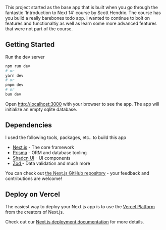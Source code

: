 This project started as the base app that is built when you go through the fantastic 'Introduction to Next 14' course by Scott Hendrix. The course has you build a really barebones todo app. I wanted to continue to bolt on features and functionaltiy as well as learn some more advanced features that were not part of the course.

## Getting Started

Run the dev server

```bash
npm run dev
# or
yarn dev
# or
pnpm dev
# or
bun dev
```

Open [http://localhost:3000](http://localhost:3000) with your browser to see the app. The app will initialize an empty sqlite database. 


## Dependencies

I used the following tools, packages, etc.. to build this app

- [Next.js](https://nextjs.org/) - The core framework
- [Prisma](https://nextjs.org/learn) - ORM and database tooling
- [Shadcn UI](https://nextjs.org/learn) - UI components 
- [Zod ](https://nextjs.org/learn) - Data validation and much more

You can check out [the Next.js GitHub repository](https://github.com/vercel/next.js/) - your feedback and contributions are welcome!

## Deploy on Vercel

The easiest way to deploy your Next.js app is to use the [Vercel Platform](https://vercel.com/new?utm_medium=default-template&filter=next.js&utm_source=create-next-app&utm_campaign=create-next-app-readme) from the creators of Next.js.

Check out our [Next.js deployment documentation](https://nextjs.org/docs/deployment) for more details.
